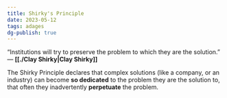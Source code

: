 ```yaml
---  
title: Shirky's Principle  
date: 2023-05-12  
tags: adages  
dg-publish: true  
---  
```

  
“Institutions will try to preserve the problem to which they are the solution.” — **[[./Clay Shirky|Clay Shirky]]**  
  
The Shirky Principle declares that complex solutions (like a company, or an industry) can become **so dedicated** to the problem they are the solution to, that often they inadvertently **perpetuate** the problem.